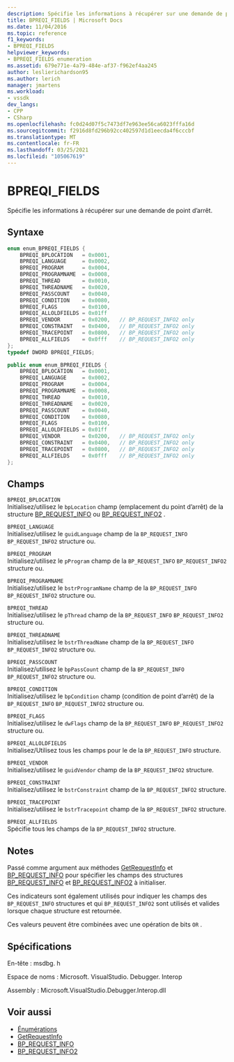 ```yaml
---
description: Spécifie les informations à récupérer sur une demande de point d’arrêt.
title: BPREQI_FIELDS | Microsoft Docs
ms.date: 11/04/2016
ms.topic: reference
f1_keywords:
- BPREQI_FIELDS
helpviewer_keywords:
- BPREQI_FIELDS enumeration
ms.assetid: 679e771e-4a79-484e-af37-f962ef4aa245
author: leslierichardson95
ms.author: lerich
manager: jmartens
ms.workload:
- vssdk
dev_langs:
- CPP
- CSharp
ms.openlocfilehash: fc0d24d07f5c7473df7e963ee56ca6023fffa16d
ms.sourcegitcommit: f2916d8fd296b92cc402597d1d1eecda4f6cccbf
ms.translationtype: MT
ms.contentlocale: fr-FR
ms.lasthandoff: 03/25/2021
ms.locfileid: "105067619"
---
```

# <a name="bpreqi_fields"></a>BPREQI_FIELDS
Spécifie les informations à récupérer sur une demande de point d’arrêt.

## <a name="syntax"></a>Syntaxe

```cpp
enum enum_BPREQI_FIELDS {
    BPREQI_BPLOCATION   = 0x0001,
    BPREQI_LANGUAGE     = 0x0002,
    BPREQI_PROGRAM      = 0x0004,
    BPREQI_PROGRAMNAME  = 0x0008,
    BPREQI_THREAD       = 0x0010,
    BPREQI_THREADNAME   = 0x0020,
    BPREQI_PASSCOUNT    = 0x0040,
    BPREQI_CONDITION    = 0x0080,
    BPREQI_FLAGS        = 0x0100,
    BPREQI_ALLOLDFIELDS = 0x01ff
    BPREQI_VENDOR       = 0x0200,   // BP_REQUEST_INFO2 only
    BPREQI_CONSTRAINT   = 0x0400,   // BP_REQUEST_INFO2 only
    BPREQI_TRACEPOINT   = 0x0800,   // BP_REQUEST_INFO2 only
    BPREQI_ALLFIELDS    = 0x0fff    // BP_REQUEST_INFO2 only
};
typedef DWORD BPREQI_FIELDS;
```

```csharp
public enum enum_BPREQI_FIELDS {
    BPREQI_BPLOCATION   = 0x0001,
    BPREQI_LANGUAGE     = 0x0002,
    BPREQI_PROGRAM      = 0x0004,
    BPREQI_PROGRAMNAME  = 0x0008,
    BPREQI_THREAD       = 0x0010,
    BPREQI_THREADNAME   = 0x0020,
    BPREQI_PASSCOUNT    = 0x0040,
    BPREQI_CONDITION    = 0x0080,
    BPREQI_FLAGS        = 0x0100,
    BPREQI_ALLOLDFIELDS = 0x01ff
    BPREQI_VENDOR       = 0x0200,   // BP_REQUEST_INFO2 only
    BPREQI_CONSTRAINT   = 0x0400,   // BP_REQUEST_INFO2 only
    BPREQI_TRACEPOINT   = 0x0800,   // BP_REQUEST_INFO2 only
    BPREQI_ALLFIELDS    = 0x0fff    // BP_REQUEST_INFO2 only
};
```

## <a name="fields"></a>Champs
`BPREQI_BPLOCATION`\
Initialisez/utilisez le `bpLocation` champ (emplacement du point d’arrêt) de la structure [BP_REQUEST_INFO](../../../extensibility/debugger/reference/bp-request-info.md) ou [BP_REQUEST_INFO2](../../../extensibility/debugger/reference/bp-request-info2.md) .

`BPREQI_LANGUAGE`\
Initialisez/utilisez le `guidLanguage` champ de la `BP_REQUEST_INFO` `BP_REQUEST_INFO2` structure ou.

`BPREQI_PROGRAM`\
Initialisez/utilisez le `pProgram` champ de la `BP_REQUEST_INFO` `BP_REQUEST_INFO2` structure ou.

`BPREQI_PROGRAMNAME`\
Initialisez/utilisez le `bstrProgramName` champ de la `BP_REQUEST_INFO` `BP_REQUEST_INFO2` structure ou.

`BPREQI_THREAD`\
Initialisez/utilisez le `pThread` champ de la `BP_REQUEST_INFO` `BP_REQUEST_INFO2` structure ou.

`BPREQI_THREADNAME`\
Initialisez/utilisez le `bstrThreadName` champ de la `BP_REQUEST_INFO` `BP_REQUEST_INFO2` structure ou.

`BPREQI_PASSCOUNT`\
Initialisez/utilisez le `bpPassCount` champ de la `BP_REQUEST_INFO` `BP_REQUEST_INFO2` structure ou.

`BPREQI_CONDITION`\
Initialisez/utilisez le `bpCondition` champ (condition de point d’arrêt) de la `BP_REQUEST_INFO` `BP_REQUEST_INFO2` structure ou.

`BPREQI_FLAGS`\
Initialisez/utilisez le `dwFlags` champ de la `BP_REQUEST_INFO` `BP_REQUEST_INFO2` structure ou.

`BPREQI_ALLOLDFIELDS`\
Initialisez/Utilisez tous les champs pour le de la `BP_REQUEST_INFO` structure.

`BPREQI_VENDOR`\
Initialisez/utilisez le `guidVendor` champ de la `BP_REQUEST_INFO2` structure.

`BPREQI_CONSTRAINT`\
Initialisez/utilisez le `bstrConstraint` champ de la `BP_REQUEST_INFO2` structure.

`BPREQI_TRACEPOINT`\
Initialisez/utilisez le `bstrTracepoint` champ de la `BP_REQUEST_INFO2` structure.

`BPREQI_ALLFIELDS`\
Spécifie tous les champs de la `BP_REQUEST_INFO2` structure.

## <a name="remarks"></a>Notes
Passé comme argument aux méthodes [GetRequestInfo](../../../extensibility/debugger/reference/idebugbreakpointrequest2-getrequestinfo.md) et [BP_REQUEST_INFO](../../../extensibility/debugger/reference/bp-request-info.md) pour spécifier les champs des structures [BP_REQUEST_INFO](../../../extensibility/debugger/reference/bp-request-info.md) et [BP_REQUEST_INFO2](../../../extensibility/debugger/reference/bp-request-info2.md) à initialiser.

Ces indicateurs sont également utilisés pour indiquer les champs des `BP_REQUEST_INFO` structures et qui `BP_REQUEST_INFO2` sont utilisés et valides lorsque chaque structure est retournée.

Ces valeurs peuvent être combinées avec une opération de bits `OR` .

## <a name="requirements"></a>Spécifications
En-tête : msdbg. h

Espace de noms : Microsoft. VisualStudio. Debugger. Interop

Assembly : Microsoft.VisualStudio.Debugger.Interop.dll

## <a name="see-also"></a>Voir aussi
- [Énumérations](../../../extensibility/debugger/reference/enumerations-visual-studio-debugging.md)
- [GetRequestInfo](../../../extensibility/debugger/reference/idebugbreakpointrequest2-getrequestinfo.md)
- [BP_REQUEST_INFO](../../../extensibility/debugger/reference/bp-request-info.md)
- [BP_REQUEST_INFO2](../../../extensibility/debugger/reference/bp-request-info2.md)
